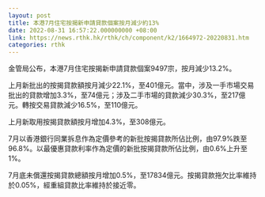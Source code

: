 ```yaml
---
layout: post
title: 本港7月住宅按揭新申請貸款個案按月減少約13%
date: 2022-08-31 16:57:22.000000000 +08:00
link: https://news.rthk.hk/rthk/ch/component/k2/1664972-20220831.htm
categories: rthk
---
```


金管局公布，本港7月住宅按揭新申請貸款個案9497宗，按月減少13.2%。

上月新批出的按揭貸款額按月減少22.1%，至401億元。當中，涉及一手市場交易批出的貸款增加3.3%，至74億元；涉及二手市場的貸款減少30.3%，至217億元。轉按交易貸款減少16.5%，至110億元。

上月新取用按揭貸款額按月增加4.3%，至308億元。

7月以香港銀行同業拆息作為定價參考的新批按揭貸款所佔比例，由97.9%跌至96.8%。以最優惠貸款利率作為定價的新批按揭貸款所佔比例，由0.6%上升至1%。

7月底未償還按揭貸款總額按月增加0.5%，至17834億元。按揭貸款拖欠比率維持於0.05%，經重組貸款比率維持於接近零。
